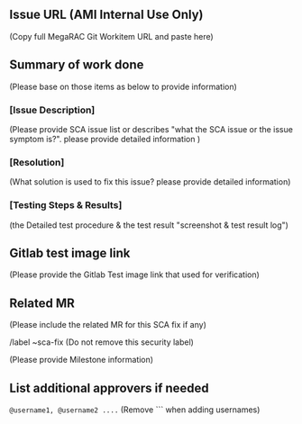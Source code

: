 ## Issue URL (AMI Internal Use Only)
(Copy full MegaRAC Git Workitem URL and paste here)

## Summary of work done
(Please base on those items as below to provide information)

### [Issue Description] 
(Please provide SCA issue list or describes "what the SCA issue or the issue symptom is?". please provide detailed information )

### [Resolution]
(What solution is used to fix this issue? please provide detailed information)

### [Testing Steps & Results]
(the Detailed test procedure & the test result "screenshot & test result log")

## Gitlab test image link
(Please provide the Gitlab Test image link that used for verification)

## Related MR
(Please include the related MR for this SCA fix if any)

/label ~sca-fix
(Do not remove this security label)

(Please provide Milestone information)

## List additional approvers if needed
```@username1, @username2 ....``` (Remove ``` when adding usernames)
